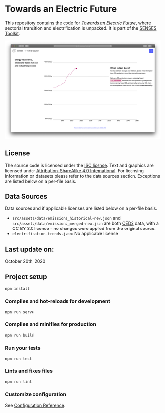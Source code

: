 # Towards an Electric Future
This repository contains the code for [*Towards an Electric Future*](https://dev.climatescenarios.org/sector-transition/), where sectorial transition and electrification is unpacked. It is part of the [SENSES Toolkit](https://climatescenarios.org/).

![screenshot of the module](./module.png)

## License

The source code is licensed under the [ISC license](LICENSE.md). Text and graphics are licensed under [Attribution-ShareAlike 4.0 International](https://creativecommons.org/licenses/by-sa/4.0/). For licensing information on datasets please refer to the data sources section. Exceptions are listed below on a per-file basis.

## Data Sources

Data sources and if applicable licenses are listed below on a per-file basis.

- `src/assets/data/emissions_historical-new.json` and `src/assets/data/emissions_merged-new.json` are both [CEDS](https://gmd.copernicus.org/articles/11/369/2018/) data, with a CC BY 3.0 license - no changes were applied from the original source.
- `electrification-trends.json`: No applicable license

## Last update on:
October 20th, 2020

## Project setup
```
npm install
```

### Compiles and hot-reloads for development
```
npm run serve
```

### Compiles and minifies for production
```
npm run build
```

### Run your tests
```
npm run test
```

### Lints and fixes files
```
npm run lint
```

### Customize configuration
See [Configuration Reference](https://cli.vuejs.org/config/).
